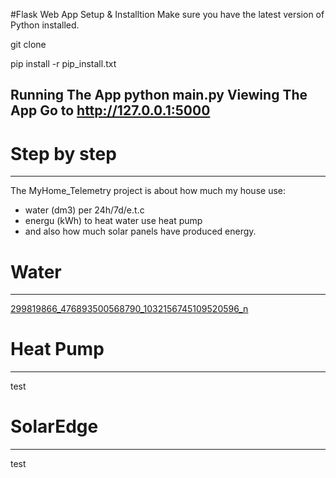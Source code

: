 #Flask Web App Setup & Installtion Make sure you have the latest version of Python installed.

git clone

pip install -r pip_install.txt

Running The App python main.py
Viewing The App Go to http://127.0.0.1:5000
-----------------------------------------------------------
# Step by step
-----------------------------------------------------------
The MyHome_Telemetry project is about how much my house use: 
- water (dm3) per 24h/7d/e.t.c
- energu (kWh) to heat water use heat pump
- and also how much solar panels have produced energy.

# Water
-----------------------------------------------------------
[299819866_476893500568790_1032156745109520596_n](https://user-images.githubusercontent.com/44020188/185767295-f74c847d-5f4a-4a78-afe3-bde3a255a88c.jpg)


# Heat Pump 
-----------------------------------------------------------
test
# SolarEdge
-----------------------------------------------------------
test
